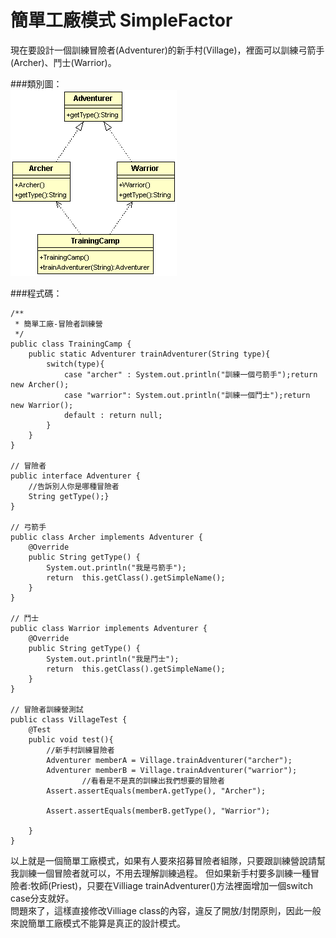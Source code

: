 # 簡單工廠模式 SimpleFactor
  
現在要設計一個訓練冒險者(Adventurer)的新手村(Village)，裡面可以訓練弓箭手(Archer)、鬥士(Warrior)。  

###類別圖：  
![Training Camp](image/simpleFactory.gif)  

###程式碼：  
```
/**
 * 簡單工廠-冒險者訓練營
 */
public class TrainingCamp {
	public static Adventurer trainAdventurer(String type){
		switch(type){
			case "archer" : System.out.println("訓練一個弓箭手");return new Archer(); 
			case "warrior": System.out.println("訓練一個鬥士");return new Warrior();
			default : return null;
		}
	}
}

// 冒險者
public interface Adventurer {
	//告訴別人你是哪種冒險者
	String getType();}
}

// 弓箭手
public class Archer implements Adventurer {
	@Override
	public String getType() {
		System.out.println("我是弓箭手");
		return  this.getClass().getSimpleName();
	}
}

// 鬥士
public class Warrior implements Adventurer {
	@Override
	public String getType() {
		System.out.println("我是鬥士");	
		return  this.getClass().getSimpleName();
	}
}	

// 冒險者訓練營測試
public class VillageTest {
	@Test
	public void test(){
		//新手村訓練冒險者
		Adventurer memberA = Village.trainAdventurer("archer");
		Adventurer memberB = Village.trainAdventurer("warrior");
				//看看是不是真的訓練出我們想要的冒險者
		Assert.assertEquals(memberA.getType(), "Archer");

		Assert.assertEquals(memberB.getType(), "Warrior");
		
	}
}

```
  
以上就是一個簡單工廠模式，如果有人要來招募冒險者組隊，只要跟訓練營說請幫我訓練一個冒險者就可以，不用去理解訓練過程。
但如果新手村要多訓練一種冒險者:牧師(Priest)，只要在Villiage trainAdventurer()方法裡面增加一個switch case分支就好。  
問題來了，這樣直接修改Villiage class的內容，違反了開放/封閉原則，因此一般來說簡單工廠模式不能算是真正的設計模式。

 
  
